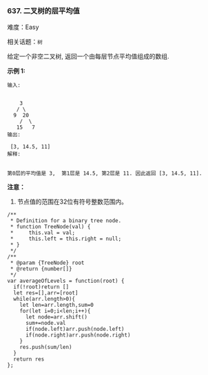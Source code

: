 ### 637. 二叉树的层平均值

难度：Easy

相关话题：`树`

给定一个非空二叉树, 返回一个由每层节点平均值组成的数组.



**示例 1:** 





```
输入:


    3
   / \
  9  20
    /  \
   15   7
输出:

 [3, 14.5, 11]
解释:


第0层的平均值是 3,  第1层是 14.5, 第2层是 11. 因此返回 [3, 14.5, 11].

```


**注意：** 




1. 节点值的范围在32位有符号整数范围内。






```
/**
 * Definition for a binary tree node.
 * function TreeNode(val) {
 *     this.val = val;
 *     this.left = this.right = null;
 * }
 */
/**
 * @param {TreeNode} root
 * @return {number[]}
 */
var averageOfLevels = function(root) {
  if(!root)return []
  let res=[],arr=[root]
  while(arr.length>0){
    let len=arr.length,sum=0
    for(let i=0;i<len;i++){
      let node=arr.shift()
      sum+=node.val
      if(node.left)arr.push(node.left)
      if(node.right)arr.push(node.right)
    }
    res.push(sum/len)
  }
  return res
};



```

